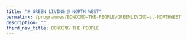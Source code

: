 ```yaml
---
title: "# GREEN LIVING @ NORTH WEST"
permalink: /programmes/BONDING-THE-PEOPLE/GREENLIVING-at-NORTHWEST
description: ""
third_nav_title: BONDING THE PEOPLE
---
```



